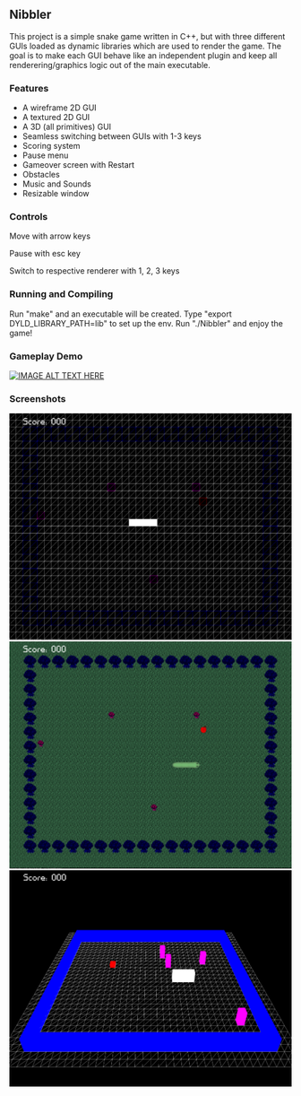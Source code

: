 <h2>Nibbler</h2>

This project is a simple snake game written in C++, but with three different GUIs loaded as dynamic libraries which are used to render the game. The goal is to make each GUI behave like an independent plugin and keep all renderering/graphics logic out of the main executable.

<h3>Features</h3>

* A wireframe 2D GUI
* A textured 2D GUI
* A 3D (all primitives) GUI
* Seamless switching between GUIs with 1-3 keys
* Scoring system
* Pause menu
* Gameover screen with Restart
* Obstacles
* Music and Sounds
* Resizable window

<h3>Controls</h3>

Move with arrow keys

Pause with esc key

Switch to respective renderer with 1, 2, 3 keys

<h3>Running and Compiling</h3>

Run "make" and an executable will be created. Type "export DYLD_LIBRARY_PATH=lib" to set up the env. Run "./Nibbler" and enjoy the game!

<h3>Gameplay Demo</h3>

[![IMAGE ALT TEXT HERE](http://img.youtube.com/vi/3PxN0nGZwIg/0.jpg)](https://youtu.be/3PxN0nGZwIg)

<h3>Screenshots</h3>

![alt-text](https://github.com/dylanmpeck/Nibbler/blob/master/screenshots/renderer1.png "Renderer 1")
![alt-text](https://github.com/dylanmpeck/Nibbler/blob/master/screenshots/renderer2.png "Renderer 2")
![alt-text](https://github.com/dylanmpeck/Nibbler/blob/master/screenshots/renderer3.png "Renderer 3")
